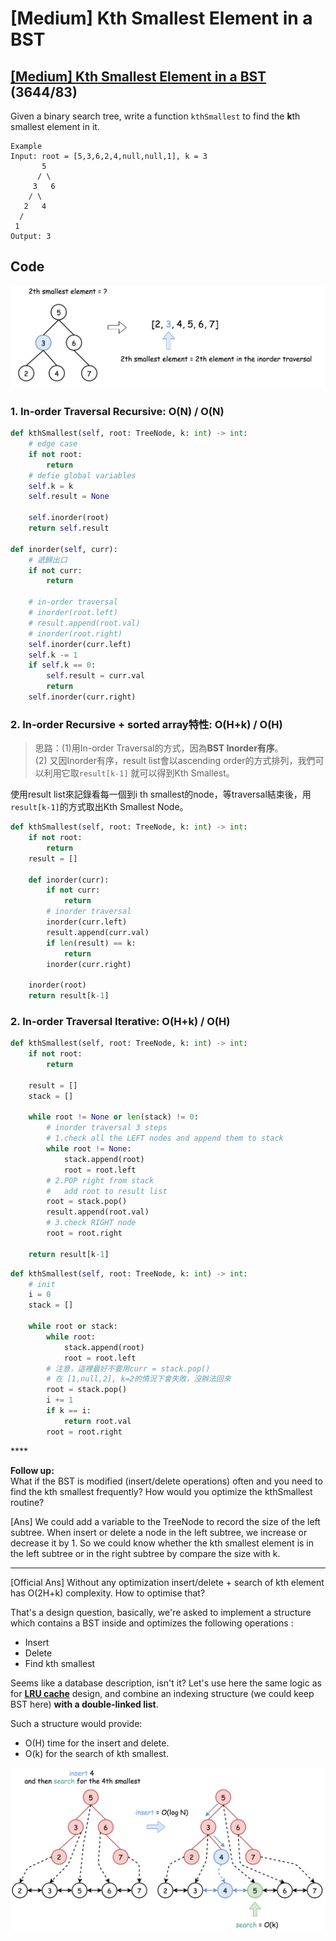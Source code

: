 # \[Medium\] Kth Smallest Element in a BST

## [\[Medium\] Kth Smallest Element in a BST](https://leetcode.com/problems/kth-smallest-element-in-a-bst/)             \(3644/83\)

Given a binary search tree, write a function `kthSmallest` to find the **k**th smallest element in it.

```text
Example
Input: root = [5,3,6,2,4,null,null,1], k = 3
       5
      / \
     3   6
    / \
   2   4
  /
 1
Output: 3
```

## Code

![](../../.gitbook/assets/image%20%2844%29.png)

### 1. In-order Traversal Recursive:      O\(N\) / O\(N\)

```python
def kthSmallest(self, root: TreeNode, k: int) -> int:
    # edge case
    if not root:
        return 
    # defie global variables
    self.k = k
    self.result = None
                            
    self.inorder(root)
    return self.result
    
def inorder(self, curr):
    # 遞歸出口
    if not curr:
        return
    
    # in-order traversal
    # inorder(root.left)
    # result.append(root.val)
    # inorder(root.right)
    self.inorder(curr.left)
    self.k -= 1
    if self.k == 0:
        self.result = curr.val
        return
    self.inorder(curr.right)
```

### 2. In-order Recursive + sorted array特性:   O\(H+k\) / O\(H\)

> 思路：\(1\)用In-order Traversal的方式，因為**BST Inorder有序**。  
> \(2\) 又因Inorder有序，result list會以ascending order的方式排列，我們可以利用它取`result[k-1]` 就可以得到Kth Smallest。

使用result list來記錄看每一個到i th smallest的node，等traversal結束後，用`result[k-1]`的方式取出Kth Smallest Node。

```python
def kthSmallest(self, root: TreeNode, k: int) -> int:
    if not root:
        return
    result = []
    
    def inorder(curr):
        if not curr:
            return
        # inorder traversal
        inorder(curr.left)
        result.append(curr.val)
        if len(result) == k:
            return
        inorder(curr.right)
    
    inorder(root)
    return result[k-1]
```

### 2. In-order Traversal Iterative:   O\(H+k\) / O\(H\)

```python
def kthSmallest(self, root: TreeNode, k: int) -> int:
    if not root:
        return
    
    result = []
    stack = []
                            
    while root != None or len(stack) != 0:
        # inorder traversal 3 steps
        # 1.check all the LEFT nodes and append them to stack 
        while root != None:
            stack.append(root)
            root = root.left
        # 2.POP right from stack
        #   add root to result list
        root = stack.pop()
        result.append(root.val) 
        # 3.check RIGHT node
        root = root.right
        
    return result[k-1]
```

```python
def kthSmallest(self, root: TreeNode, k: int) -> int:
    # init
    i = 0
    stack = []
    
    while root or stack:
        while root:
            stack.append(root)
            root = root.left
        # 注意，這裡最好不要用curr = stack.pop()
        # 在 [1,null,2], k=2的情況下會失敗，沒辦法回來
        root = stack.pop()
        i += 1
        if k == i:
            return root.val
        root = root.right
```

\*\*\*\*

**Follow up:**  
What if the BST is modified \(insert/delete operations\) often and you need to find the kth smallest frequently? How would you optimize the kthSmallest routine?

\[Ans\] We could add a variable to the TreeNode to record the size of the left subtree. When insert or delete a node in the left subtree, we increase or decrease it by 1. So we could know whether the kth smallest element is in the left subtree or in the right subtree by compare the size with k.

----

\[Official Ans\] Without any optimization insert/delete + search of kth element has O\(2H+k\) complexity. How to optimise that?

That's a design question, basically, we're asked to implement a structure which contains a BST inside and optimizes the following operations :

* Insert
* Delete
* Find kth smallest

Seems like a database description, isn't it? Let's use here the same logic as for [**LRU cache**](https://leetcode.com/articles/lru-cache/) design, and combine an indexing structure \(we could keep BST here\) **with a double-linked list**.

Such a structure would provide:

* O\(H\) time for the insert and delete.
* O\(k\) for the search of kth smallest.

![](../../.gitbook/assets/image%20%2852%29.png)


